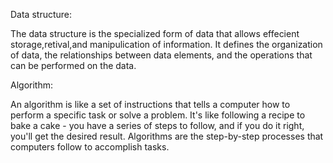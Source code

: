 Data structure:

The data structure is the specialized form of data that allows effecient storage,retival,and manipulication of information.
It defines the organization of data, the relationships between data elements, and the operations that can be performed on the data. 

Algorithm:

An algorithm is like a set of instructions that tells a computer how to perform a specific task or solve a problem. 
It's like following a recipe to bake a cake - you have a series of steps to follow, 
and if you do it right, you'll get the desired result. Algorithms are the step-by-step processes that computers follow to accomplish tasks.

